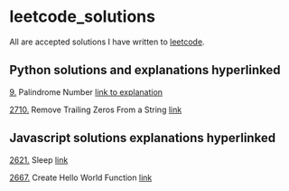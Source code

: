 # leetcode_solutions
All are accepted solutions I have written to [leetcode](https://leetcode.com/).

## Python solutions and explanations hyperlinked
[9.](https://github.com/francescorn/leetcode_solutions/blob/main/9_palindrome_number.py) Palindrome Number
[link to explanation](https://leetcode.com/problems/palindrome-number/solutions/3591298/easy-simple-python3-solution-beats-95/)

[2710.](https://github.com/francescorn/leetcode_solutions/blob/main/2710_Remove_Trailing_Zeros_From_a_String.py) Remove Trailing Zeros From a String
[link](https://leetcode.com/problems/remove-trailing-zeros-from-a-string/solutions/3593378/two-easy-simple-python3-solutions-beat-over-90/)


## Javascript solutions explanations hyperlinked
[2621.](https://github.com/francescorn/leetcode_solutions/blob/main/2621_Sleep.js) Sleep
[link](https://leetcode.com/problems/sleep/solutions/3883019/two-easy-and-short-solutions-javascript-beats-over-90-return-instead-of-await/)

[2667.](https://github.com/francescorn/leetcode_solutions/blob/main/2667_Create_Hello_World_Function.js) Create Hello World Function
[link](https://leetcode.com/problems/create-hello-world-function/solutions/3882950/two-easy-short-solutions-beat-over-90-using-return/)
